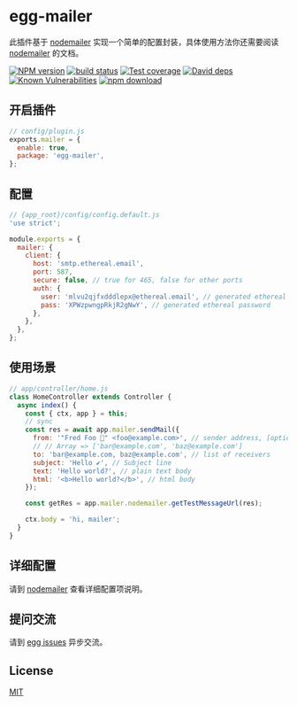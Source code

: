 # egg-mailer

此插件基于 [nodemailer](https://github.com/nodemailer/nodemailer) 实现一个简单的配置封装，具体使用方法你还需要阅读 [nodemailer](https://github.com/nodemailer/nodemailer) 的文档。

[![NPM version][npm-image]][npm-url]
[![build status][travis-image]][travis-url]
[![Test coverage][codecov-image]][codecov-url]
[![David deps][david-image]][david-url]
[![Known Vulnerabilities][snyk-image]][snyk-url]
[![npm download][download-image]][download-url]

[npm-image]: https://img.shields.io/npm/v/egg-mailer.svg?style=flat-square
[npm-url]: https://npmjs.org/package/egg-mailer
[travis-image]: https://img.shields.io/travis/eggjs/egg-mailer.svg?style=flat-square
[travis-url]: https://travis-ci.org/eggjs/egg-mailer
[codecov-image]: https://img.shields.io/codecov/c/github/eggjs/egg-mailer.svg?style=flat-square
[codecov-url]: https://codecov.io/github/eggjs/egg-mailer?branch=master
[david-image]: https://img.shields.io/david/eggjs/egg-mailer.svg?style=flat-square
[david-url]: https://david-dm.org/eggjs/egg-mailer
[snyk-image]: https://snyk.io/test/npm/egg-mailer/badge.svg?style=flat-square
[snyk-url]: https://snyk.io/test/npm/egg-mailer
[download-image]: https://img.shields.io/npm/dm/egg-mailer.svg?style=flat-square
[download-url]: https://npmjs.org/package/egg-mailer

## 开启插件

```js
// config/plugin.js
exports.mailer = {
  enable: true,
  package: 'egg-mailer',
};
```

## 配置

```js
// {app_root}/config/config.default.js
'use strict';

module.exports = {
  mailer: {
    client: {
      host: 'smtp.ethereal.email',
      port: 587,
      secure: false, // true for 465, false for other ports
      auth: {
        user: 'mlvu2qjfxdddlepx@ethereal.email', // generated ethereal user
        pass: 'XPWzpwngpRkjR2gNwY', // generated ethereal password
      },
    },
  },
};
```

## 使用场景

```js
// app/controller/home.js
class HomeController extends Controller {
  async index() {
    const { ctx, app } = this;
    // sync
    const res = await app.mailer.sendMail({
      from: '"Fred Foo 👻" <foo@example.com>', // sender address, [options] default to user
      // // Array => ['bar@example.com', 'baz@example.com']
      to: 'bar@example.com, baz@example.com', // list of receivers
      subject: 'Hello ✔', // Subject line
      text: 'Hello world?', // plain text body
      html: '<b>Hello world?</b>', // html body
    });

    const getRes = app.mailer.nodemailer.getTestMessageUrl(res); 

    ctx.body = 'hi, mailer';
  }
}
```

## 详细配置

请到 [nodemailer](https://nodemailer.com/about/) 查看详细配置项说明。

## 提问交流

请到 [egg issues](https://github.com/eggjs/egg/issues) 异步交流。

## License

[MIT](LICENSE)
